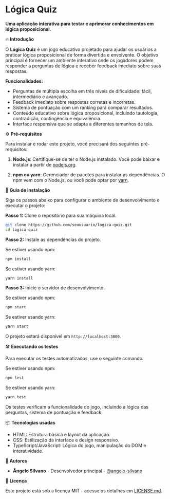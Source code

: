
# Lógica Quiz

**Uma aplicação interativa para testar e aprimorar conhecimentos em lógica proposicional.**

🔥 **Introdução**

O **Lógica Quiz** é um jogo educativo projetado para ajudar os usuários a praticar lógica proposicional de forma divertida e envolvente. O objetivo principal é fornecer um ambiente interativo onde os jogadores podem responder a perguntas de lógica e receber feedback imediato sobre suas respostas.

**Funcionalidades:**
- Perguntas de múltipla escolha em três níveis de dificuldade: fácil, intermediário e avançado.
- Feedback imediato sobre respostas corretas e incorretas.
- Sistema de pontuação com um ranking para comparar resultados.
- Conteúdo educativo sobre lógica proposicional, incluindo tautologia, contradição, contingência e equivalência.
- Interface responsiva que se adapta a diferentes tamanhos de tela.

⚙️ **Pré-requisitos**

Para instalar e rodar este projeto, você precisará dos seguintes pré-requisitos:

1. **Node.js**: Certifique-se de ter o Node.js instalado. Você pode baixar e instalar a partir de [nodejs.org](https://nodejs.org/).

2. **npm ou yarn**: Gerenciador de pacotes para instalar as dependências. O npm vem com o Node.js, ou você pode optar por [yarn](https://yarnpkg.com/).

🔨 **Guia de instalação**

Siga os passos abaixo para configurar o ambiente de desenvolvimento e executar o projeto:

**Passo 1:** Clone o repositório para sua máquina local.

```bash
git clone https://github.com/seuusuario/logica-quiz.git
cd logica-quiz
```

**Passo 2:** Instale as dependências do projeto.

Se estiver usando npm:

```bash
npm install
```

Se estiver usando yarn:

```bash
yarn install
```

**Passo 3:** Inicie o servidor de desenvolvimento.

Se estiver usando npm:

```bash
npm start
```

Se estiver usando yarn:

```bash
yarn start
```

O projeto estará disponível em `http://localhost:3000`.

🛠️ **Executando os testes**

Para executar os testes automatizados, use o seguinte comando:

Se estiver usando npm:

```bash
npm test
```

Se estiver usando yarn:

```bash
yarn test
```

Os testes verificam a funcionalidade do jogo, incluindo a lógica das perguntas, sistema de pontuação e feedback.

📦 **Tecnologias usadas**

- HTML: Estrutura básica e layout da aplicação.
- CSS: Estilização da interface e design responsivo.
- TypeScript/JavaScript: Lógica do jogo, manipulação do DOM e interatividade.

👷 **Autores**

- **Ângelo Silvano** - Desenvolvedor principal - [@angelo-silvano](https://github.com/angelo-silvano)
  
📄 **Licença**

Este projeto está sob a licença MIT - acesse os detalhes em [LICENSE.md](LICENSE.md).
